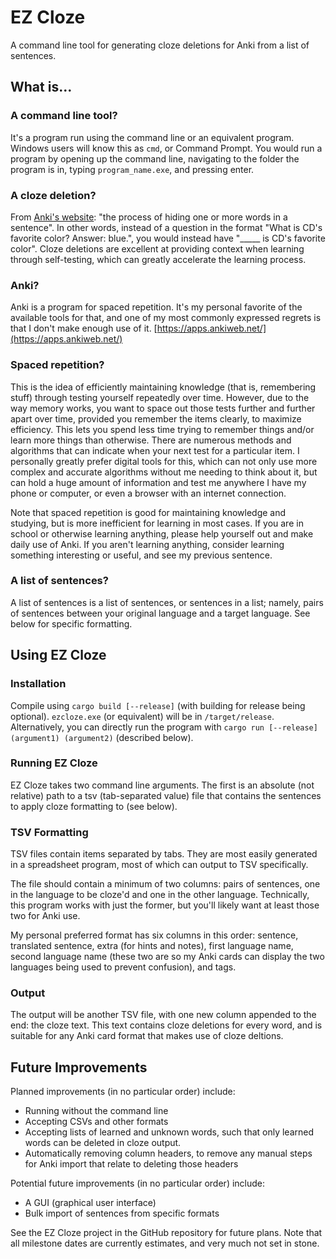 # EZ Cloze
A command line tool for generating cloze deletions for Anki from a list of sentences.

## What is...
### A command line tool?
It's a program run using the command line or an equivalent program. Windows users will know this as `cmd`, or Command Prompt. You would run a program by opening up the command line, navigating to the folder the program is in, typing `program_name.exe`, and pressing enter.

### A cloze deletion?
From [Anki's website](https://docs.ankiweb.net/editing.html#cloze-deletion): "the process of hiding one or more words in a sentence". In other words, instead of a question in the format "What is CD's favorite color? Answer: blue.", you would instead have "\_\_\_\_\_ is CD's favorite color". Cloze deletions are excellent at providing context when learning through self-testing, which can greatly accelerate the learning process.

### Anki?
Anki is a program for spaced repetition. It's my personal favorite of the available tools for that, and one of my most commonly expressed regrets is that I don't make enough use of it. [https://apps.ankiweb.net/](https://apps.ankiweb.net/)

### Spaced repetition?
This is the idea of efficiently maintaining knowledge (that is, remembering stuff) through testing yourself repeatedly over time. However, due to the way memory works, you want to space out those tests further and further apart over time, provided you remember the items clearly, to maximize efficiency. This lets you spend less time trying to remember things and/or learn more things than otherwise. There are numerous methods and algorithms that can indicate when your next test for a particular item. I personally greatly prefer digital tools for this, which can not only use more complex and accurate algorithms without me needing to think about it, but can hold a huge amount of information and test me anywhere I have my phone or computer, or even a browser with an internet connection.

Note that spaced repetition is good for maintaining knowledge and studying, but is more inefficient for learning in most cases. If you are in school or otherwise learning anything, please help yourself out and make daily use of Anki. If you aren't learning anything, consider learning something interesting or useful, and see my previous sentence.

### A list of sentences?
A list of sentences is a list of sentences, or sentences in a list; namely, pairs of sentences between your original language and a target language. See below for specific formatting.

## Using EZ Cloze
### Installation
Compile using `cargo build [--release]` (with building for release being optional). `ezcloze.exe` (or equivalent) will be in `/target/release`. Alternatively, you can directly run the program with `cargo run [--release] (argument1) (argument2)` (described below).

### Running EZ Cloze
EZ Cloze takes two command line arguments. The first is an absolute (not relative) path to a tsv (tab-separated value) file that contains the sentences to apply cloze formatting to (see below).

### TSV Formatting
TSV files contain items separated by tabs. They are most easily generated in a spreadsheet program, most of which can output to TSV specifically.

The file should contain a minimum of two columns: pairs of sentences, one in the language to be cloze'd and one in the other language. Technically, this program works with just the former, but you'll likely want at least those two for Anki use.

My personal preferred format has six columns in this order: sentence, translated sentence, extra (for hints and notes), first language name, second language name (these two are so my Anki cards can display the two languages being used to prevent confusion), and tags.

### Output
The output will be another TSV file, with one new column appended to the end: the cloze text. This text contains cloze deletions for every word, and is suitable for any Anki card format that makes use of cloze deltions.

## Future Improvements
Planned improvements (in no particular order) include:
- Running without the command line
- Accepting CSVs and other formats
- Accepting lists of learned and unknown words, such that only learned words can be deleted in cloze output.
- Automatically removing column headers, to remove any manual steps for Anki import that relate to deleting those headers

Potential future improvements (in no particular order) include:
- A GUI (graphical user interface)
- Bulk import of sentences from specific formats

See the EZ Cloze project in the GitHub repository for future plans. Note that all milestone dates are currently estimates, and very much not set in stone.